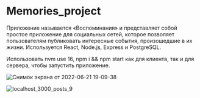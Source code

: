 # Memories_project

Приложение называется «Воспоминания» и представляет собой простое приложение для социальных сетей, которое позволяет пользователям публиковать интересные события, произошедшие в их жизни. Используется React, Node.js, Express и PostgreSQL.

Использовать nvm use 16, npm i && npm start как для клиента, так и для сервера, чтобы запустить приложение.

![Снимок экрана от 2022-06-21 19-09-38](https://user-images.githubusercontent.com/72496042/174847034-a3c037a3-bba2-4e99-ba49-e0b7faf0beee.png)

![localhost_3000_posts_9](https://user-images.githubusercontent.com/72496042/182309984-c602d2c0-8ea4-4e1c-9fc9-9c5c7127a654.png)
